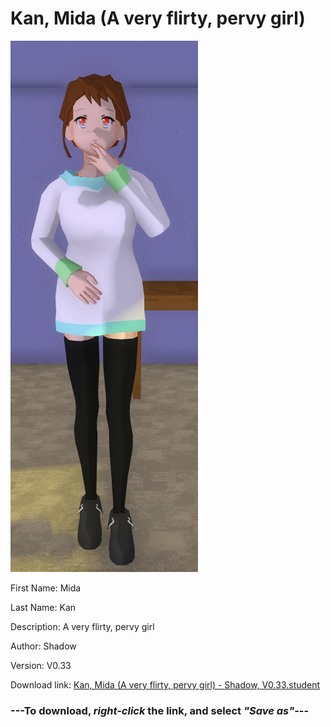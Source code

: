 # Kan, Mida (A very flirty, pervy girl)

<img src = "https://raw.githubusercontent.com/Arbiter1223/Daigaku-Gurashi-Custom-Students/master/Students/Files/Kan%2C%20Mida%20(A%20very%20flirty%2C%20pervy%20girl).png">

First Name: Mida

Last Name: Kan

Description: A very flirty, pervy girl

Author: Shadow

Version: V0.33

Download link: <a href="https://raw.githubusercontent.com/Arbiter1223/Daigaku-Gurashi-Custom-Students/master/Students/Files/Kan%2C%20Mida%20(A%20very%20flirty%2C%20pervy%20girl)%20-%20Shadow%2C%20V0.33.student">Kan, Mida (A very flirty, pervy girl) - Shadow, V0.33.student</a>

### ---**To download, _right-click_ the link, and select _"Save as"_**---
